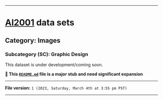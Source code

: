 
***

# [AI2001](https://github.com/seanpm2001/AI2001/) data sets

## Category: Images

### Subcategory (SC): Graphic Design

This dataset is under development/coming soon.

**🌱️ This [`README.md`](/README.md) file is a major stub and need significant expansion**

***

**File version:** `1 (2023, Saturday, March 4th at 3:55 pm PST)`

***

